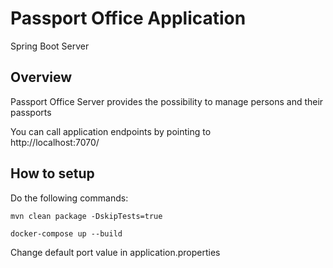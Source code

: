 # Passport Office Application

Spring Boot Server

## Overview  
Passport Office Server provides the possibility to manage persons and their passports

You can call application endpoints by pointing to  
http://localhost:7070/  

## How to setup
Do the following commands:

`mvn clean package -DskipTests=true` 

`docker-compose up --build`

 

Change default port value in application.properties